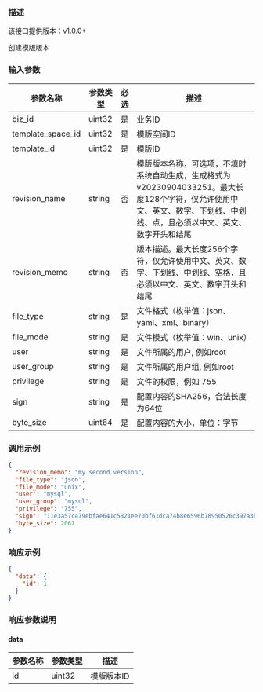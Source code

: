 ### 描述

该接口提供版本：v1.0.0+

创建模版版本

### 输入参数

| 参数名称          | 参数类型 | 必选 | 描述                                                         |
| ----------------- | -------- | ---- | ------------------------------------------------------------ |
| biz_id            | uint32   | 是   | 业务ID                                                       |
| template_space_id | uint32   | 是   | 模版空间ID                                                   |
| template_id       | uint32   | 是   | 模版ID                                                       |
| revision_name     | string   | 否   | 模版版本名称，可选项，不填时系统自动生成，生成格式为v20230904033251。最大长度128个字符，仅允许使用中文、英文、数字、下划线、中划线、点，且必须以中文、英文、数字开头和结尾 |
| revision_memo     | string   | 否   | 版本描述。最大长度256个字符，仅允许使用中文、英文、数字、下划线、中划线、空格，且必须以中文、英文、数字开头和结尾 |
| file_type         | string   | 是   | 文件格式（枚举值：json、yaml、xml、binary）                  |
| file_mode         | string   | 是   | 文件模式（枚举值：win、unix）                                |
| user              | string   | 是   | 文件所属的用户, 例如root                                     |
| user_group        | string   | 是   | 文件所属的用户组, 例如root                                   |
| privilege         | string   | 是   | 文件的权限，例如 755                                         |
| sign              | string   | 是   | 配置内容的SHA256，合法长度为64位                             |
| byte_size         | uint64   | 是   | 配置内容的大小，单位：字节                                   |


### 调用示例

```json
{
  "revision_memo": "my second version",
  "file_type": "json",
  "file_mode": "unix",
  "user": "mysql",
  "user_group": "mysql",
  "privilege": "755",
  "sign": "11e3a57c479ebfae641c5821ee70bf61dca74b8e6596b78950526c397a3b1234",
  "byte_size": 2067
}
```

### 响应示例

```json
{
  "data": {
    "id": 1
  }
}
```

### 响应参数说明

#### data

| 参数名称 | 参数类型 | 描述       |
| -------- | -------- | ---------- |
| id       | uint32   | 模版版本ID |


